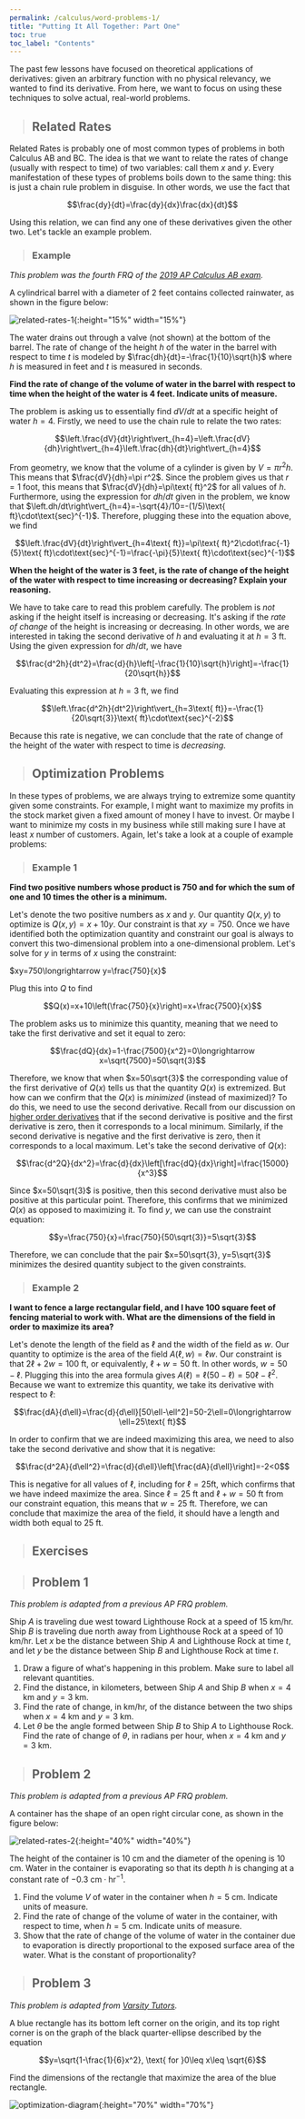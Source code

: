 ```yaml
---
permalink: /calculus/word-problems-1/
title: "Putting It All Together: Part One"
toc: true
toc_label: "Contents"
---
```


The past few lessons have focused on theoretical applications of derivatives: given an arbitrary function with no physical relevancy, we wanted to find its derivative. From here, we want to focus on using these techniques to solve actual, real-world problems.

> ## Related Rates

Related Rates is probably one of most common types of problems in both Calculus AB and BC. The idea is that we want to relate the rates of change (usually with respect to time) of two variables: call them $x$ and $y$. Every manifestation of these types of problems boils down to the same thing: this is just a chain rule problem in disguise. In other words, we use the fact that

$$\frac{dy}{dt}=\frac{dy}{dx}\frac{dx}{dt}$$

Using this relation, we can find any one of these derivatives given the other two. Let's tackle an example problem.

> ### Example

_This problem was the fourth FRQ of the [2019 AP Calculus AB exam](https://apstudents.collegeboard.org/ap/pdf/ap19-frq-calculus-ab.pdf)._

A cylindrical barrel with a diameter of 2 feet contains collected rainwater, as shown in the figure below:

![related-rates-1](/assets/images/word-problems-11.png){:height="15%" width="15%"}

The water drains out through a valve (not shown) at the bottom of the barrel. The rate of change of the height $h$ of the water in the barrel with respect to time $t$ is modeled by
$\frac{dh}{dt}=-\frac{1}{10}\sqrt{h}$ where $h$ is measured in feet and $t$ is measured in seconds.

**Find the rate of change of the volume of water in the barrel with respect to time when the height of the water is 4 feet. Indicate units of measure.**

The problem is asking us to essentially find $dV/dt$ at a specific height of water $h=4$. Firstly, we need to use the chain rule to relate the two rates:

$$\left.\frac{dV}{dt}\right\vert_{h=4}=\left.\frac{dV}{dh}\right\vert_{h=4}\left.\frac{dh}{dt}\right\vert_{h=4}$$

From geometry, we know that the volume of a cylinder is given by $V=\pi r^2h$. This means that $\frac{dV}{dh}=\pi r^2$. Since the problem gives us that $r=1$ foot, this means that $\frac{dV}{dh}=\pi\text{ ft}^2$ for all values of $h$. Furthermore, using the expression for $dh/dt$ given in the problem, we know that $\left.dh/dt\right\vert_{h=4}=-\sqrt{4}/10=-(1/5)\text{ ft}\cdot\text{sec}^{-1}$. Therefore, plugging these into the equation above, we find

$$\left.\frac{dV}{dt}\right\vert_{h=4\text{ ft}}=\pi\text{ ft}^2\cdot\frac{-1}{5}\text{ ft}\cdot\text{sec}^{-1}=\frac{-\pi}{5}\text{ ft}\cdot\text{sec}^{-1}$$

**When the height of the water is 3 feet, is the rate of change of the height of the water with respect to time increasing or decreasing? Explain your reasoning.**

We have to take care to read this problem carefully. The problem is _not_ asking if the height itself is increasing or decreasing. It's asking if the _rate of change_ of the height is increasing or decreasing. In other words, we are interested in taking the second derivative of $h$ and evaluating it at $h=3\text{ ft}$. Using the given expression for $dh/dt$, we have

$$\frac{d^2h}{dt^2}=\frac{d}{h}\left[-\frac{1}{10}\sqrt{h}\right]=-\frac{1}{20\sqrt{h}}$$

Evaluating this expression at $h=3\text{ ft}$, we find

$$\left.\frac{d^2h}{dt^2}\right\vert_{h=3\text{ ft}}=-\frac{1}{20\sqrt{3}}\text{ ft}\cdot\text{sec}^{-2}$$

Because this rate is negative, we can conclude that the rate of change of the height of the water with respect to time is _decreasing_.

> ## Optimization Problems

In these types of problems, we are always trying to extremize some quantity given some constraints. For example, I might want to maximize my profits in the stock market given a fixed amount of money I have to invest. Or maybe I want to minimize my costs in my business while still making sure I have at least $x$ number of customers. Again, let's take a look at a couple of example problems:

> ### Example 1

**Find two positive numbers whose product is 750 and for which the sum of one and 10 times the other is a minimum.**

Let's denote the two positive numbers as $x$ and $y$. Our quantity $Q(x, y)$ to optimize is $Q(x, y)=x+10y$. Our constraint is that $xy=750$. Once we have identified both the optimization quantity and constraint our goal is always to convert this two-dimensional problem into a one-dimensional problem. Let's solve for $y$ in terms of $x$ using the constraint:

$xy=750\longrightarrow y=\frac{750}{x}$

Plug this into $Q$ to find

$$Q(x)=x+10\left(\frac{750}{x}\right)=x+\frac{7500}{x}$$

The problem asks us to minimize this quantity, meaning that we need to take the first derivative and set it equal to zero:

$$\frac{dQ}{dx}=1-\frac{7500}{x^2}=0\longrightarrow x=\sqrt{7500}=50\sqrt{3}$$

Therefore, we know that when $x=50\sqrt{3}$ the corresponding value of the first derivative of $Q(x)$ tells us that the quantity $Q(x)$ is extremized. But how can we confirm that the $Q(x)$ is _minimized_ (instead of maximized)? To do this, we need to use the second derivative. Recall from our discussion on [higher order derivatives](higher-order-derivatives/index.html) that if the second derivative is positive and the first derivative is zero, then it corresponds to a local minimum. Similarly, if the second derivative is negative and the first derivative is zero, then it corresponds to a local maximum. Let's take the second derivative of $Q(x)$:

$$\frac{d^2Q}{dx^2}=\frac{d}{dx}\left[\frac{dQ}{dx}\right]=\frac{15000}{x^3}$$

Since $x=50\sqrt{3}$ is positive, then this second derivative must also be positive at this particular point. Therefore, this confirms that we minimized $Q(x)$ as opposed to maximizing it. To find $y$, we can use the constraint equation:

$$y=\frac{750}{x}=\frac{750}{50\sqrt{3}}=5\sqrt{3}$$

Therefore, we can conclude that the pair $x=50\sqrt{3}, y=5\sqrt{3}$ minimizes the desired quantity subject to the given constraints.

> ### Example 2

**I want to fence a large rectangular field, and I have 100 square feet of fencing material to work with. What are the dimensions of the field in order to maximize its area?**

Let's denote the length of the field as $\ell$ and the width of the field as $w$. Our quantity to optimize is the area of the field $A(\ell, w)=\ell w$. Our constraint is that $2\ell+2w=100 \text{ ft}$, or equivalently, $\ell+w=50\text{ ft}$. In other words, $w=50-\ell$. Plugging this into the area formula gives $A(\ell)=\ell(50-\ell)=50\ell-\ell^2$. Because we want to extremize this quantity, we take its derivative with respect to $\ell$:

$$\frac{dA}{d\ell}=\frac{d}{d\ell}[50\ell-\ell^2]=50-2\ell=0\longrightarrow \ell=25\text{ ft}$$

In order to confirm that we are indeed maximizing this area, we need to also take the second derivative and show that it is negative:

$$\frac{d^2A}{d\ell^2}=\frac{d}{d\ell}\left[\frac{dA}{d\ell}\right]=-2<0$$

This is negative for all values of $\ell$, including for $\ell=25\text {ft}$, which confirms that we have indeed maximize the area. Since $\ell=25\text{ ft}$ and $\ell+w=50\text{ ft}$ from our constraint equation, this means that $w=25\text{ ft}$. Therefore, we can conclude that maximize the area of the field, it should have a length and width both equal to $25\text{ ft}$.

> ## Exercises

> ## Problem 1

_This problem is adapted from a previous AP FRQ problem._

Ship $A$ is traveling due west toward Lighthouse Rock at a speed of 15 km/hr. Ship $B$ is traveling due north away from Lighthouse Rock at a speed of 10 km/hr. Let $x$ be the distance between Ship $A$ and Lighthouse Rock at time $t$, and let $y$ be the distance between Ship $B$ and Lighthouse Rock at time $t$.

  1. Draw a figure of what's happening in this problem. Make sure to label all relevant quantities. 
  2. Find the distance, in kilometers, between Ship $A$ and Ship $B$ when $x=4$ km and $y=3$ km.
  3. Find the rate of change, in km/hr, of the distance between the two ships when $x=4$ km and $y=3$ km.
  4. Let $\theta$ be the angle formed between Ship $B$ to Ship $A$ to Lighthouse Rock. Find the rate of change of $\theta$, in radians per hour, when $x=4$ km and $y=3$ km.

> ## Problem 2

_This problem is adapted from a previous AP FRQ problem._

A container has the shape of an open right circular cone, as shown in the figure below:

![related-rates-2](/assets/images/word-problems-12.png){:height="40%" width="40%"}

The height of the container is 10 cm and the diameter of the opening is 10 cm. Water in the container is evaporating so that its depth $h$ is changing at a constant rate of $-0.3 \text{ cm}\cdot\text{hr}^{-1}$. 

  1. Find the volume $V$ of water in the container when $h=5$ cm. Indicate units of measure.
  2. Find the rate of change of the volume of water in the container, with respect to time, when $h=5$ cm. Indicate units of measure.
  3. Show that the rate of change of the volume of water in the container due to evaporation is directly proportional to the exposed surface area of the water. What is the constant of proportionality?

> ## Problem 3

_This problem is adapted from [Varsity Tutors](https://www.varsitytutors.com/ap_calculus_ab-help/optimization-both-global-and-local-extrema)._

A blue rectangle has its bottom left corner on the origin, and its top right corner is on the graph of the black quarter-ellipse described by the equation

$$y=\sqrt{1-\frac{1}{6}x^2}, \text{ for }0\leq x\leq \sqrt{6}$$

Find the dimensions of the rectangle that maximize the area of the blue rectangle.

![optimization-diagram](/assets/images/word-problems-13.png){:height="70%" width="70%"}
